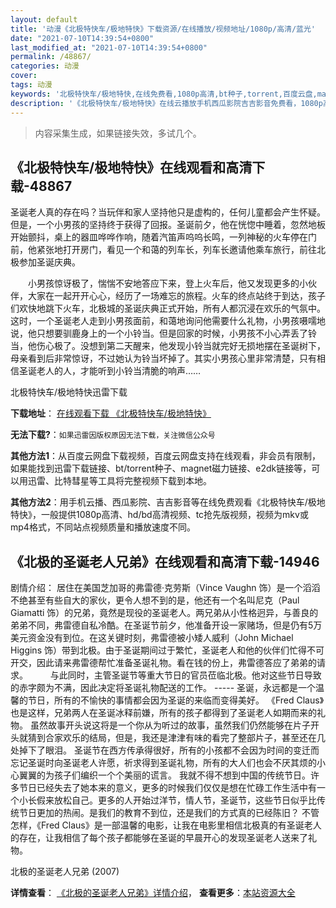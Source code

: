 ```yaml
---
layout: default
title: '动漫《北极特快车/极地特快》下载资源/在线播放/视频地址/1080p/高清/蓝光'
date: "2021-07-10T14:39:54+0800"
last_modified_at: "2021-07-10T14:39:54+0800"
permalink: /48867/
categories: 动漫
cover:
tags: 动漫
keywords: '北极特快车/极地特快,在线免费看,1080p高清,bt种子,torrent,百度云盘,magnet,磁力链,迅雷下载资源'
description: '《北极特快车/极地特快》在线云播放手机西瓜影院吉吉影音免费看，1080p高清bd/hd未删减完整版和tc抢先枪版，mkv/mp4格式，附带bt/torrent种子、magnet/磁力链、百度云盘、网盘资源迅雷下载链接'
---
```


>内容采集生成，如果链接失效，多试几个。


## 《北极特快车/极地特快》在线观看和高清下载-48867

圣诞老人真的存在吗？当玩伴和家人坚持他只是虚构的，任何儿童都会产生怀疑。但是，一个小男孩的坚持终于获得了回报。圣诞前夕，他在恍惚中睡着，忽然地板开始颤抖，桌上的器皿哗哗作响，随着汽笛声呜呜长鸣，一列神秘的火车停在门前，他紧张地打开房门，看见一个和蔼的列车长，列车长邀请他乘车旅行，前往北极参加圣诞庆典。</p>　　小男孩惊讶极了，惴惴不安地答应下来，登上火车后，他又发现更多的小伙伴，大家在一起开开心心，经历了一场难忘的旅程。火车的终点站终于到达，孩子们欢快地跳下火车，北极城的圣诞庆典正式开始，所有人都沉浸在欢乐的气氛中。这时，一个圣诞老人走到小男孩面前，和蔼地询问他需要什么礼物，小男孩嗫嚅地说，他只想要驯鹿身上的一个小铃当。但是回家的时候，小男孩不小心弄丢了铃当，他伤心极了。没想到第二天醒来，他发现小铃当就完好无损地摆在圣诞树下，母亲看到后非常惊讶，不过她认为铃当坏掉了。其实小男孩心里非常清楚，只有相信圣诞老人的人，才能听到小铃当清脆的响声&hellip;…


北极特快车/极地特快迅雷下载

**下载地址**： [在线观看下载 《北极特快车/极地特快》](https://www.993dy.com//vod-detail-id-4756.html) 


**无法下载?**：`如果迅雷因版权原因无法下载，关注微信公众号 `

**其他方法1**：从百度云网盘下载视频，百度云网盘支持在线观看，非会员有限制，如果能找到迅雷下载链接、bt/torrent种子、magnet磁力链接、e2dk链接等，可以用迅雷、比特彗星等工具将完整视频下载到本地。

**其他方法2**：用手机云播、西瓜影院、吉吉影音等在线免费观看《北极特快车/极地特快》，一般提供1080p高清、hd/bd高清视频、tc抢先版视频，视频为mkv或mp4格式，不同站点视频质量和播放速度不同。


## 《北极的圣诞老人兄弟》在线观看和高清下载-14946

剧情介绍： 居住在美国芝加哥的弗雷德·克劳斯（Vince Vaughn 饰）是一个滔滔不绝甚至有些自大的家伙，更令人想不到的是，他还有一个名叫尼克（Paul Giamatti 饰）的兄弟，竟然是现役的圣诞老人。两兄弟从小性格迥异，与善良的弟弟不同，弗雷德自私冷酷。在圣诞节前夕，他准备开设一家赌场，但是仍有5万美元资金没有到位。在这关键时刻，弗雷德被小矮人威利（John Michael Higgins 饰）带到北极。由于圣诞期间过于繁忙，圣诞老人和他的伙伴们忙得不可开交，因此请来弗雷德帮忙准备圣诞礼物。看在钱的份上，弗雷德答应了弟弟的请求。  　　与此同时，主管圣诞节等重大节日的官员莅临北极。他对这些节日导致的赤字颇为不满，因此决定将圣诞礼物配送的工作。 ----- 圣诞，永远都是一个温馨的节日，所有的不愉快的事情都会因为圣诞的来临而变得美好。 《Fred Claus》也是这样，兄弟两人在圣诞冰释前嫌，所有的孩子都得到了圣诞老人如期而来的礼物。 虽然故事开头说这将是一个你从为听过的故事，虽然我们仍然能够在片子开头就猜到合家欢乐的结局，但是，我还是津津有味的看完了整部片子，甚至还在几处掉下了眼泪。 圣诞节在西方传承得很好，所有的小孩都不会因为时间的变迁而忘记圣诞时向圣诞老人许愿，祈求得到圣诞礼物，所有的大人们也会不厌其烦的小心翼翼的为孩子们编织一个个美丽的谎言。 我就不得不想到中国的传统节日。许多节日已经失去了她本来的意义，更多的时候我们仅仅是想在忙碌工作生活中有一个小长假来放松自己。更多的人开始过洋节，情人节，圣诞节，这些节日似乎比传统节日更加的热闹。是我们的教育不到位，还是我们的方式真的已经陈旧？ 不管怎样，《Fred Claus》是一部温馨的电影，让我在电影里相信北极真的有圣诞老人的存在，让我相信了每个孩子都能够在圣诞的早晨开心的发现圣诞老人送来了礼物。


北极的圣诞老人兄弟 (2007)

**详情查看**： [《北极的圣诞老人兄弟》详情介绍](/movie/14946/)， **查看更多**：[本站资源大全](/movie/t/all/)

